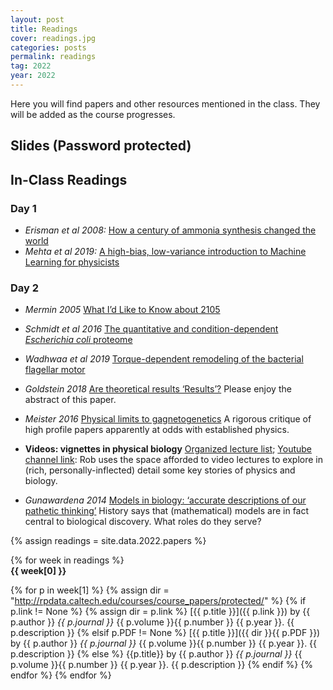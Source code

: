 ```yaml
---
layout: post
title: Readings
cover: readings.jpg
categories: posts
permalink: readings
tag: 2022
year: 2022
---
```

Here you will find papers and other resources mentioned in the class. They will be added as the course progresses.

## Slides (Password protected)


## In-Class Readings
### Day 1
* *Erisman et al 2008:* [How a century of ammonia synthesis changed the world](http://rpdata.caltech.edu/courses/bootcamp2022/howCenturyAmmoniaSynthesisChangedTheWorld.pdf)
* *Mehta et al 2019:* [A high-bias, low-variance introduction to Machine Learning for physicists](http://doi.org/10.1016/j.physrep.2019.03.001)

### Day 2
* *Mermin 2005* [What I’d Like to Know about 2105](http://rpdata.caltech.edu/courses/bootcamp2022/mermin100yearsPhysics.pdf)
* *Schmidt et al 2016* [The quantitative and condition-dependent *Escherichia coli* proteome](http://rpdata.caltech.edu/courses/bootcamp2022/schmidt2016.pdf)
* *Wadhwaa et al 2019* [Torque-dependent remodeling of the bacterial flagellar motor](http://rpdata.caltech.edu/publications/Wadhwa2019a.pdf)

* *Goldstein 2018* [Are theoretical results ‘Results’?](http://rpdata.caltech.edu/courses/bootcamp2022/goldsteinResults2018.pdf) Please enjoy the abstract of this paper.

* *Meister 2016* [Physical limits to gagnetogenetics](http://rpdata.caltech.edu/courses/bootcamp2022/meister_physicalLimitsMagnetogenetics.pdf) A rigorous critique of high profile papers apparently at odds with established physics.

* **Videos: vignettes in physical biology** [Organized lecture list](http://www.rpgroup.caltech.edu/aph161/syllabus); [Youtube channel link](https://www.youtube.com/channel/UCnYEe45w6F4G3AEYCyNHMWg/videos): Rob uses the space afforded to video lectures to explore in (rich, personally-inflected) detail some key stories of physics and biology.

* *Gunawardena 2014* [Models in biology: ‘accurate descriptions of
our pathetic thinking’](https://doi.org/10.1186/1741-7007-12-29) History says that (mathematical) models are in fact central to biological discovery. What roles do they serve?

{% assign readings = site.data.2022.papers %}

{% for week in readings %}
<span style="display: block; font-weight: 500"> <b>{{ week[0] }}</b></span>

{% for p in week[1] %}
{% assign dir = "http://rpdata.caltech.edu/courses/course_papers/protected/" %}
{% if p.link != None %}
{% assign dir = p.link %}
[{{ p.title }}]({{ p.link }}) by {{ p.author }} *{{ p.journal }}* {{ p.volume }}{{ p.number }} {{ p.year }}. {{ p.description }}
{% elsif p.PDF != None %}
[{{ p.title }}]({{ dir }}{{ p.PDF }}) by {{ p.author }} *{{ p.journal }}* {{ p.volume }}{{ p.number }} {{ p.year }}. {{ p.description }}
{% else %}
{{p.title}} by {{ p.author }} *{{ p.journal }}* {{ p.volume }}{{ p.number }} {{ p.year }}. {{ p.description }}
{% endif %}
{% endfor %}
{% endfor %}

